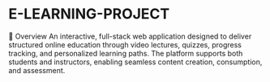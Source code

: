 # E-LEARNING-PROJECT
🧩 Overview An interactive, full-stack web application designed to deliver structured online education through video lectures, quizzes, progress tracking, and personalized learning paths. The platform supports both students and instructors, enabling seamless content creation, consumption, and assessment.
